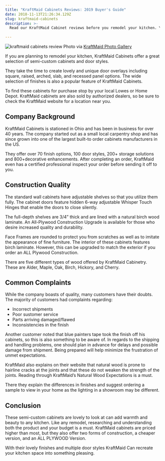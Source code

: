 ```yaml
---
title: "KraftMaid Cabinets Reviews: 2019 Buyer's Guide"
date: 2018-11-13T21:26:34.129Z
slug: kraftmaid-cabinets
description: >-
  Read our KraftMaid Cabinet reviews before you remodel your kitchen. You might be surprised what we discovered about the quality and customer service.
  
---
```

<img src="https://www.doorwaysmagazine.com/wp-content/uploads/kraftmaid_cabinets_review.jpg" alt="kraftmaid cabinets review"  /> 
Photo via <a href="http://www.kraftmaid.com/imagine/photo-gallery/" target="_blank">KraftMaid Photo Gallery</a>

If you are planning to remodel your kitchen, KraftMaid Cabinets offer a great selection of semi-custom cabinets and door styles. 

They take the time to create lovely and unique door overlays including square, raised, arched, slab, and recessed panel options. The wide selection of finishes is also a popular feature of KraftMaid Cabinets. 

To find these cabinets for purchase stop by your local Lowes or Home Depot. KraftMaid cabinets are also sold by authorized dealers, so be sure to check the KraftMaid website for a location near you. 

<h2>Company Background</h2>

KraftMaid Cabinets is stationed in Ohio and has been in business for over 40 years. The company started out as a small local carpentry shop and has since grown into one of the largest built-to order cabinets manufacturers in the US.

They offer over 70 finish options, 100 door styles, 200+ storage solutions and 800+decorative enhancements. After completing an order, KraftMaid even has a certified professional inspect your order before sending it off to you. 

<h2>Construction Quality</h2>

The standard wall cabinets have adjustable shelves so that you utilize them fully. The cabinet doors feature hidden 6-way adjustable Whisper Touch Hinges that enable the doors to close silently.

The full-depth shelves are 3/4” thick and are lined with a natural birch wood laminate. An All-Plywood Construction Upgrade is available for those who desire increased quality and durability. 

Face Frames are rounded to protect you from scratches as well as to imitate the appearance of fine furniture. The interior of these cabinets features birch laminate. However, this can be upgraded to match the exterior if you order an ALL Plywood Construction. 

There are five different types of wood offered by KraftMaid Cabinetry. These are Alder, Maple, Oak, Birch, Hickory, and Cherry. 

<h2>Common Complaints</h2>

While the company boasts of quality, many customers have their doubts. The majority of customers had complaints regarding:

<ul>

<li>Incorrect shipments</li>

<li>Poor sustomer service</li>

<li>Parts arriving damaged/flawed</li>

<li>Inconsistencies in the finish</li>

</ul>

Another customer noted that blue painters tape took the finish off his cabinets, so this is also something to be aware of. In regards to the shipping and handling problems, one should plan in advance for delays and possible damage from shipment. Being prepared will help minimize the frustration of unmet expectations. 

KraftMaid also explains on their website that natural wood is prone to hairline cracks at the joints and that these do not weaken the strength of the joints. Reading through KraftMaid’s Natural Wood Expectations is a must. 

There they explain the differences in finishes and suggest ordering a sample to view in your home as the lighting in a showroom may be different. 

<h2>Conclusion</h2>

These semi-custom cabinets are lovely to look at can add warmth and beauty to any kitchen. Like any remodel, researching and understanding both the product and your budget is a must. KraftMaid cabinets are priced higher than most, but they also offer two forms of construction, a cheaper version, and an ALL PLYWOOD Version. 

With their lovely finishes and multiple door styles KraftMaid Can recreate your kitchen space into something pleasing.
